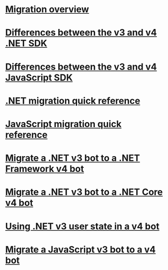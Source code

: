# [Migration overview](migration-overview.md)
# [Differences between the v3 and v4 .NET SDK](migration-about.md)
# [Differences between the v3 and v4 JavaScript SDK](migration-about-javascript.md)
# [.NET migration quick reference](net-migration-quickreference.md)
# [JavaScript migration quick reference](javascript-migration-quickreference.md)
# [Migrate a .NET v3 bot to a .NET Framework v4 bot](conversion-framework.md)
# [Migrate a .NET v3 bot to a .NET Core v4 bot](conversion-core.md)
# [Using .NET v3 user state in a v4 bot](csharp-user-state-using.md)
# [Migrate a JavaScript v3 bot to a v4 bot](conversion-javascript.md)
<!-- Remember to add JavaScript user state topic -->

<!-- Current target:
_intro/overview_
    Summary of our approach to migration, including what's in this node, with links. (pending)
Differences between the v3 and v4 .NET SDK
Differences between the v3 and v4 JavaScript SDK (pending rough draft Jonathan S)
.NET migration quick reference
JavaScript migration quick reference
Migrate a .NET v3 bot to a Framework v4 bot
Migrate a .NET v3 bot to a Core v4 bot
Migrate a JavaScript v3 bot to v4

(For walkthroughs and overview: mention why you'd use each approach)
-->